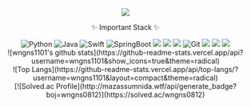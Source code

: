 <div align=center>
	<img src="https://capsule-render.vercel.app/api?type=waving&color=auto&height=200&section=header&text=Juhoon%20Github!&fontSize=90" />	
</div>

<div align=center>
	<p>✨ Important Stack ✨</p>
<img alt="Python" src ="https://img.shields.io/badge/Python-3776AB.svg?&style=for-the-badge&logo=Python&logoColor=white"/> 
<img alt="Java" src ="https://img.shields.io/badge/Java-607078.svg?&style=for-the-badge&logo=Java&logoColor=white"/>
<img alt="Swift" src="https://img.shields.io/badge/Swift-F05138?style=for-the-badge&logo=Swift&logoColor=white"/>
<img alt="SpringBoot" src="https://img.shields.io/badge/springboot-6DB33F?style=for-the-badge&logo=springboot&logoColor=white"> 
<img src="https://img.shields.io/badge/Android Studio-3DDC84?style=for-the-badge&logo=Android Studio&logoColor=white"/></a>
<img src="https://img.shields.io/badge/Firebase-FFCA28?style=for-the-badge&logo=firebase&logoColor=black"/>
<img src="https://img.shields.io/badge/MySQL-00000F?style=for-the-badge&logo=mysql&logoColor=white"/>
<img alt= "Git" src="https://img.shields.io/badge/git-F05032?style=for-the-badge&logo=git&logoColor=white">
<img src="https://img.shields.io/badge/Amazon AWS-232F3E?style=for-the-badge&logo=Amazon%20AWS&logoColor=white"/>
<img src="https://img.shields.io/badge/Postman-FF6C37?style=for-the-badge&logo=Postman&logoColor=white"/>
<img src="https://img.shields.io/badge/Swagger-85EA2D?style=for-the-badge&logo=Swagger&logoColor=white"/>
</div>
<div align="center">
	![wngns1101's github stats](https://github-readme-stats.vercel.app/api?username=wngns1101&show_icons=true&theme=radical)
</div>	
<div align="center">
	![Top Langs](https://github-readme-stats.vercel.app/api/top-langs/?username=wngns1101&layout=compact&theme=radical)
</div>
<div align="center">
	[![Solved.ac Profile](http://mazassumnida.wtf/api/generate_badge?boj=wngns0812)](https://solved.ac/wngns0812)
</div>
    
<!--
**wngns1101/wngns1101** is a ✨ _special_ ✨ repository because its `README.md` (this file) appears on your GitHub profile.

Here are some ideas to get you started:

- 🔭 I’m currently working on ...
- 🌱 I’m currently learning ...
- 👯 I’m looking to collaborate on ...
- 🤔 I’m looking for help with ...
- 💬 Ask me about ...
- 📫 How to reach me: ...
- 😄 Pronouns: ...
- ⚡ Fun fact: ...
-->
